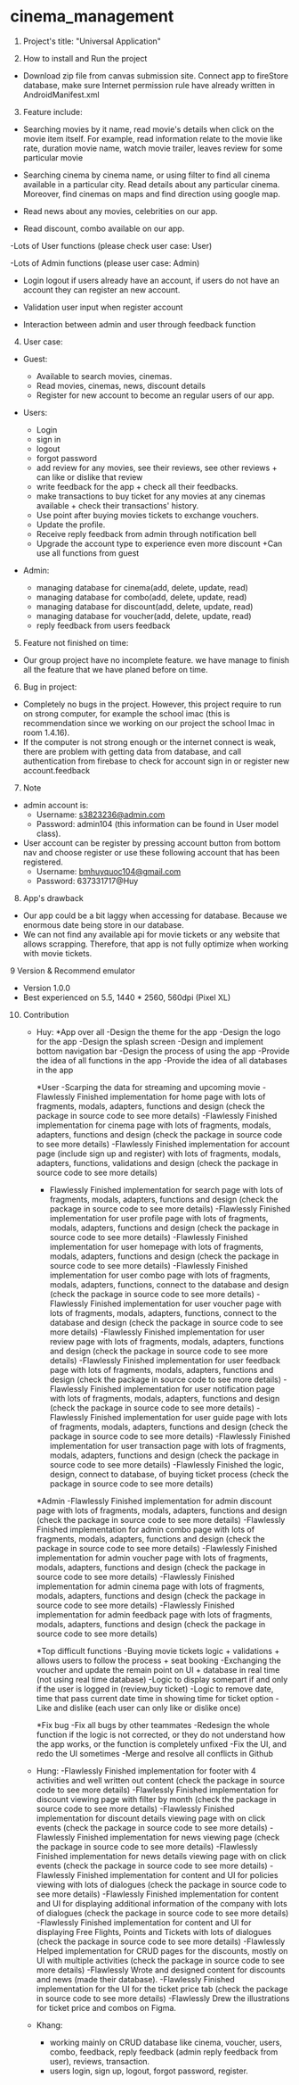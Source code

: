 # cinema_management

1. Project's title: "Universal Application"

2. How to install and Run the project
- Download zip file from canvas submission site. Connect app to fireStore database, make sure Internet permission rule have already written in AndroidManifest.xml

3. Feature include:

- Searching movies by it name, read movie's details when click on the movie item itself. For example, read information relate to the movie like rate, duration movie name, watch movie trailer, leaves review for some particular movie

- Searching cinema by cinema name, or using filter to find all cinema available in a particular city. Read details about any particular cinema. Moreover, find cinemas on maps and find direction using google map.

- Read news about any movies, celebrities on our app.

- Read discount, combo available on our app.

 -Lots of User functions (please check user case: User)

 -Lots of Admin functions (please user case: Admin)

- Login logout if users already have an account, if users do not have an account they can register an new account.

- Validation user input when register account

- Interaction between admin and user through feedback function
4. User case:

- Guest:
    + Available to search movies, cinemas.
    + Read movies, cinemas, news, discount details
    + Register for new account to become an regular users of our app.
- Users:
    + Login
    + sign in
    + logout
    + forgot password
    + add review for any movies, see their reviews, see other reviews + can like or dislike that review
    + write feedback for the app + check all their feedbacks.
    + make transactions to buy ticket for any movies at any cinemas available + check their transactions' history.
    + Use point after buying movies tickets to exchange vouchers.
    + Update the profile.
    + Receive reply feedback from admin through notification bell
    + Upgrade the account type to experience even more discount
    +Can use all functions from guest 
    
- Admin:
    + managing database for cinema(add, delete, update, read)
    + managing database for combo(add, delete, update, read)
    + managing database for discount(add, delete, update, read)
    + managing database for voucher(add, delete, update, read)
    + reply feedback from users feedback

5. Feature not finished on time:
- Our group project have no incomplete feature. we have manage to finish all the feature that we have planed before on time.
6. Bug in project:
- Completely no bugs in the project. However, this project require to run on strong computer, for example the school imac (this is recommendation since we working on our project the school Imac in room 1.4.16).
- If the computer is not strong enough or the internet connect is weak, there are problem with getting data from database, and call authentication from firebase to check for account sign in or register new account.feedback

7. Note
- admin account is:
    + Username: s3823236@admin.com
    + Password: admin104
    (this information can be found in User model class).
- User account can be register by pressing account button from bottom nav and choose register or use these following account that has been registered.
    + Username: bmhuyquoc104@gmail.com
    + Password: 637331717@Huy

8. App's drawback
- Our app could be a bit laggy when accessing for database. Because we enormous date being store in our database.
- We can not find any available api for movie tickets or any website that allows scrapping. Therefore, that app is not fully optimize when working with movie tickets.

9 Version & Recommend emulator
- Version 1.0.0
- Best experienced on 5.5, 1440 * 2560, 560dpi (Pixel XL)

10. Contribution
    + Huy:
        *App over all
        -Design the theme for the app
        -Design the logo for the app
        -Design the splash screen
        -Design and implement bottom navigation bar
        -Design the process of using the app
        -Provide the idea of all functions in the app
        -Provide the idea of all databases in the app

        *User
        -Scarping the data for streaming and upcoming movie
        -Flawlessly Finished implementation for home page with lots of fragments, modals, adapters, functions and design (check the package in source code to see more details)
        -Flawlessly Finished implementation for cinema page with lots of fragments, modals, adapters, functions and design (check the package in source code to see more details)
        -Flawlessly Finished implementation for account page (include sign up and register) with lots of fragments, modals, adapters, functions, validations and design (check the package in source code to see more details)
        - Flawlessly Finished implementation for search page with lots of fragments, modals, adapters, functions and design (check the package in source code to see more details)
        -Flawlessly Finished implementation for user profile page with lots of fragments, modals, adapters, functions and design (check the package in source code to see more details)
        -Flawlessly Finished implementation for user homepage with lots of fragments, modals, adapters, functions and design (check the package in source code to see more details)
        -Flawlessly Finished implementation for user combo page with lots of fragments, modals, adapters, functions, connect to the database and design (check the package in source code to see more details)
        -Flawlessly Finished implementation for user voucher page with lots of fragments, modals, adapters, functions, connect to the database and design (check the package in source code to see more details)
        -Flawlessly Finished implementation for user review page with lots of fragments, modals, adapters, functions and design (check the package in source code to see more details)
        -Flawlessly Finished implementation for user feedback page with lots of fragments, modals, adapters, functions and design (check the package in source code to see more details)
        -Flawlessly Finished implementation for user notification page with lots of fragments, modals, adapters, functions and design (check the package in source code to see more details)
        -Flawlessly Finished implementation for user guide page with lots of fragments, modals, adapters, functions and design (check the package in source code to see more details)
        -Flawlessly Finished implementation for user transaction page with lots of fragments, modals, adapters, functions and design (check the package in source code to see more details)
        -Flawlessly Finished the logic, design, connect to database, of buying ticket process (check the package in source code to see more details)
          
        *Admin
        -Flawlessly Finished implementation for admin discount page with lots of fragments, modals, adapters, functions and design (check the package in source code to see more details)
        -Flawlessly Finished implementation for admin combo page with lots of fragments, modals, adapters, functions and design (check the package in source code to see more details)
        -Flawlessly Finished implementation for admin voucher page with lots of fragments, modals, adapters, functions and design (check the package in source code to see more details)
        -Flawlessly Finished implementation for admin cinema page with lots of fragments, modals, adapters, functions and design (check the package in source code to see more details)
        -Flawlessly Finished implementation for admin feedback page with lots of fragments, modals, adapters, functions and design (check the package in source code to see more details)

        *Top difficult functions
        -Buying movie tickets logic + validations + allows users to follow the process + seat booking
        -Exchanging the voucher and update the remain point on UI + database in real time (not using real time database)
        -Logic to display somepart if and only if the user is logged in (review,buy ticket)
        -Logic to remove date, time that pass current date time in showing time for ticket option
        -Like and dislike (each user can only like or dislike once)

        *Fix bug
        -Fix all bugs by other teammates
        -Redesign the whole function if the logic is not corrected, or they do not understand how the app works, or the function is completely unfixed
        -Fix the UI, and redo the UI sometimes
        -Merge and resolve all conflicts in Github
      
    + Hung:
        -Flawlessly Finished implementation for footer with 4 activities and well written out content (check the package in source code to see more details)
        -Flawlessly Finished implementation for discount viewing page with filter by month (check the package in source code to see more details)
        -Flawlessly Finished implementation for discount details viewing page with on click events (check the package in source code to see more details)
        -Flawlessly Finished implementation for news viewing page (check the package in source code to see more details)
        -Flawlessly Finished implementation for news details viewing page with on click events (check the package in source code to see more details)
        -Flawlessly Finished implementation for content and UI for policies viewing with lots of dialogues (check the package in source code to see more details)
        -Flawlessly Finished implementation for content and UI for displaying additional information of the company with lots of dialogues (check the package in source code to see more details)
        -Flawlessly Finished implementation for content and UI for displaying Free Flights, Points and Tickets with lots of dialogues (check the package in source code to see more details)
        -Flawlessly Helped implementation for CRUD pages for the discounts, mostly on UI with multiple activities (check the package in source code to see more details)
        -Flawlessly Wrote and designed content for discounts and news (made their database).
        -Flawlessly Finished implementation for the UI for the ticket price tab (check the package in source code to see more details)
        -Flawlessly Drew the illustrations for ticket price and combos on Figma.

    + Khang:
        - working mainly on CRUD database like cinema, voucher, users, combo, feedback, reply feedback (admin reply feedback from user), reviews, transaction.
        - users login, sign up, logout, forgot password, register. 


